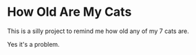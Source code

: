 # How Old Are My Cats

This is a silly project to remind me how old any of my 7 cats are.

Yes it's a problem.